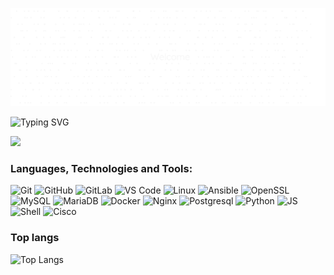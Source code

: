 ![Banner](https://raw.githubusercontent.com/drewbi/drewbi/master/welcome_banner2.svg)

![Typing SVG](https://readme-typing-svg.demolab.com?font=&weight=200&size=30&duration=3500&pause=500&multiline=true&width=435&height=80&lines=zdarova+everyone;i'm+ctf+player+in+team8)<br>

![](https://komarev.com/ghpvc/?username=mqxmm&style=plastic&label=Visitors)


### Languages, Technologies and Tools:

  ![Git](https://img.shields.io/badge/-Git-gray?style=flat-square&logo=git)
  ![GitHub](https://img.shields.io/badge/-GitHub-gray?style=flat-square&logo=github)
  ![GitLab](https://img.shields.io/badge/-GitLab-gray?style=flat-square&logo=gitlab)
  ![VS Code](https://img.shields.io/badge/-VS%20Code-gray?style=flat-square&logo=visual-studio-code)
  ![Linux](https://img.shields.io/badge/Linux-gray?style=flat-square&logo=linux)
  ![Ansible](https://img.shields.io/badge/Ansible-gray?style=flat-square&logo=ansible)
  ![OpenSSL](https://img.shields.io/badge/OpenSSL-gray?style=flat-square&logo=openssl)
  ![MySQL](https://img.shields.io/badge/-MySQL-gray?style=flat-square&logo=mysql)
  ![MariaDB](https://img.shields.io/badge/MariaDB-gray?style=flat-square&logo=mariadb)
  ![Docker](https://img.shields.io/badge/-Docker-gray?style=flat-square&logo=docker)
  ![Nginx](https://img.shields.io/badge/-Nginx-gray?style=flat-square&logo=nginx)
  ![Postgresql](https://img.shields.io/badge/-PostgreSQL-gray?style=flat-square&logo=postgresql)
  ![Python](https://img.shields.io/badge/-Python-gray?style=flat-square&logo=Python)
  ![JS](https://img.shields.io/badge/-Javascript-gray?style=flat-square&logo=javascript)
  ![Shell](https://img.shields.io/badge/-Shell-gray?style=flat-square&logo=shell)
  ![Cisco](https://img.shields.io/badge/Cisco-gray?style=flat-square&logo=cisco)
<br />

### Top langs
![Top Langs](https://github-readme-stats.vercel.app/api/top-langs/?username=mqxmm&hide=TeX&layout=compact)
